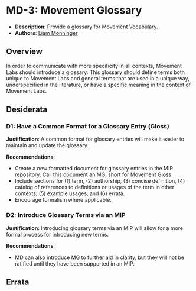 # MD-3: Movement Glossary
- **Description**: Provide a glossary for Movement Vocabulary.
- **Authors**: [Liam Monninger](mailto:liam@movementlabs.xyz)


## Overview
In order to communicate with more specificity in all contexts, Movement Labs should introduce a glossary. This glossary should define terms both unique to Movement Labs and general terms that are used in a unique way, underspecified in the literature, or have a specific meaning in the context of Movement Labs.

## Desiderata

<!--
  List out the specific desiderata. Each entry should consist of:

  1. Title: A concise name for the desideratum.
  2. User Journey: A one or two-sentence statement focusing on the "user" (could be a human, machine, software, etc.) and their interaction or experience.
  3. Description (optional): A more detailed explanation if needed.
  4. Justification: The reasoning behind the desideratum. Why is it necessary or desired?
  5. Recommendations (optional): Suggestions or guidance related to the desideratum.

  Format as:

  ### Desideratum Title

  **User Journey**: [user] can [action].

  **Description**: <More detailed explanation if needed (optional)>

  **Justification**: <Why this is a significant or required desideratum>

  **Recommendations**: <Any specific guidance or suggestions (optional)>

  TODO: Remove this comment before finalizing.
-->
### D1: Have a Common Format for a Glossary Entry (Gloss)

**Justification**: A common format for glossary entries will make it easier to maintain and update the glossary.

**Recommendations**: 
- Create a new formatted document for glossary entries in the MIP repository. Call this document an MG, short for Movement Gloss.
- Include sections for (1) term, (2) authorship, (3) concise definition, (4) catalog of references to definitions or usages of the term in other contexts, (5) example usages, and (6) errata.
- Encourage formalism where applicable.

### D2: Introduce Glossary Terms via an MIP

**Justification**: Introducing glossary terms via an MIP will allow for a more formal process for introducing new terms.

**Recommendations**:
- MD can also introduce MG to further aid in clarity, but they will not be ratified until they have been supported in an MIP.

## Errata
<!--
  Errata should be maintained after publication.

  1. **Transparency and Clarity**: An erratum acknowledges any corrections made post-publication, ensuring that readers are not misled and are always equipped with the most accurate information.

  2. **Accountability**: By noting errors openly, we maintain a high level of responsibility and ownership over our content. It’s an affirmation that we value precision and are ready to correct oversights.

  Each erratum should briefly describe the discrepancy and the correction made, accompanied by a reference to the date and version of the desiderata in which the error was identified.

  TODO: Maintain this comment.
-->
